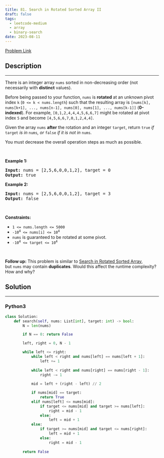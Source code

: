 ```yaml
---
title: 81. Search in Rotated Sorted Array II
draft: false
tags: 
  - leetcode-medium
  - array
  - binary-search
date: 2023-08-11
---
```


[Problem Link](https://leetcode.com/problems/search-in-rotated-sorted-array-ii/)

## Description

---
<p>There is an integer array <code>nums</code> sorted in non-decreasing order (not necessarily with <strong>distinct</strong> values).</p>

<p>Before being passed to your function, <code>nums</code> is <strong>rotated</strong> at an unknown pivot index <code>k</code> (<code>0 &lt;= k &lt; nums.length</code>) such that the resulting array is <code>[nums[k], nums[k+1], ..., nums[n-1], nums[0], nums[1], ..., nums[k-1]]</code> (<strong>0-indexed</strong>). For example, <code>[0,1,2,4,4,4,5,6,6,7]</code> might be rotated at pivot index <code>5</code> and become <code>[4,5,6,6,7,0,1,2,4,4]</code>.</p>

<p>Given the array <code>nums</code> <strong>after</strong> the rotation and an integer <code>target</code>, return <code>true</code><em> if </em><code>target</code><em> is in </em><code>nums</code><em>, or </em><code>false</code><em> if it is not in </em><code>nums</code><em>.</em></p>

<p>You must decrease the overall operation steps as much as possible.</p>

<p>&nbsp;</p>
<p><strong class="example">Example 1:</strong></p>
<pre><strong>Input:</strong> nums = [2,5,6,0,0,1,2], target = 0
<strong>Output:</strong> true
</pre><p><strong class="example">Example 2:</strong></p>
<pre><strong>Input:</strong> nums = [2,5,6,0,0,1,2], target = 3
<strong>Output:</strong> false
</pre>
<p>&nbsp;</p>
<p><strong>Constraints:</strong></p>

<ul>
	<li><code>1 &lt;= nums.length &lt;= 5000</code></li>
	<li><code>-10<sup>4</sup> &lt;= nums[i] &lt;= 10<sup>4</sup></code></li>
	<li><code>nums</code> is guaranteed to be rotated at some pivot.</li>
	<li><code>-10<sup>4</sup> &lt;= target &lt;= 10<sup>4</sup></code></li>
</ul>

<p>&nbsp;</p>
<p><strong>Follow up:</strong> This problem is similar to&nbsp;<a href="/problems/search-in-rotated-sorted-array/description/" target="_blank">Search in Rotated Sorted Array</a>, but&nbsp;<code>nums</code> may contain <strong>duplicates</strong>. Would this affect the runtime complexity? How and why?</p>


## Solution

---
### Python3
``` py title='search-in-rotated-sorted-array-ii'
class Solution:
    def search(self, nums: List[int], target: int) -> bool:
        N = len(nums)

        if N == 0: return False

        left, right = 0, N - 1

        while left <= right:
            while left < right and nums[left] == nums[left + 1]:
                left += 1
            
            while left < right and nums[right] == nums[right - 1]:
                right -= 1
            
            mid = left + (right - left) // 2

            if nums[mid] == target:
                return True
            elif nums[left] <= nums[mid]:
                if target <= nums[mid] and target >= nums[left]:
                    right = mid - 1
                else:
                    left = mid + 1
            else:
                if target >= nums[mid] and target <= nums[right]:
                    left = mid + 1
                else:
                    right = mid - 1
        
        return False
```

